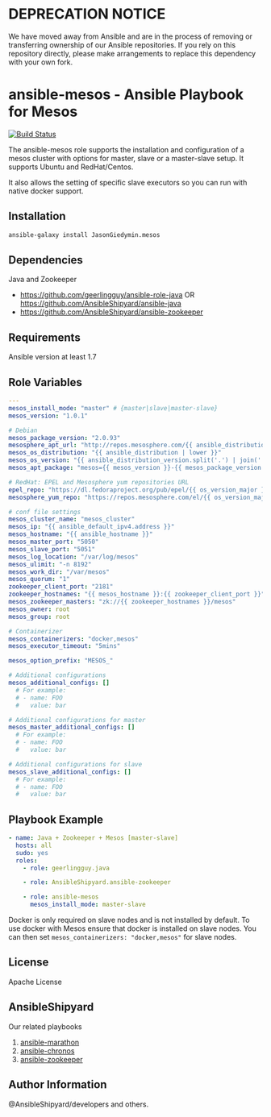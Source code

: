# DEPRECATION NOTICE

We have moved away from Ansible and are in the process of removing or transferring ownership of our Ansible repositories. If you rely on this repository directly, please make arrangements to replace this dependency with your own fork.

ansible-mesos - Ansible Playbook for Mesos
=============

[![Build Status](https://travis-ci.org/AnsibleShipyard/ansible-mesos.svg?branch=master)](https://travis-ci.org/AnsibleShipyard/ansible-mesos)

The ansible-mesos role supports the installation and configuration of a mesos cluster with options for master, slave or a master-slave setup. It supports Ubuntu and RedHat/Centos.

It also allows the setting of specific slave executors so you can run with native docker support.

Installation
-----------

```bash
ansible-galaxy install JasonGiedymin.mesos
```

Dependencies
------------

Java and Zookeeper

 - https://github.com/geerlingguy/ansible-role-java OR https://github.com/AnsibleShipyard/ansible-java
 - https://github.com/AnsibleShipyard/ansible-zookeeper

Requirements
------------

Ansible version at least 1.7

Role Variables
--------------

```yaml
---
mesos_install_mode: "master" # {master|slave|master-slave}
mesos_version: "1.0.1"

# Debian
mesos_package_version: "2.0.93"
mesosphere_apt_url: "http://repos.mesosphere.com/{{ ansible_distribution | lower }}"
mesos_os_distribution: "{{ ansible_distribution | lower }}"
mesos_os_version: "{{ ansible_distribution_version.split('.') | join('') }}"
mesos_apt_package: "mesos={{ mesos_version }}-{{ mesos_package_version }}.{{ mesos_os_distribution }}{{ mesos_os_version }}"

# RedHat: EPEL and Mesosphere yum repositories URL
epel_repo: "https://dl.fedoraproject.org/pub/epel/{{ os_version_major }}/{{ ansible_architecture }}/{{ epel_releases[os_version_major] }}"
mesosphere_yum_repo: "https://repos.mesosphere.com/el/{{ os_version_major }}/noarch/RPMS/{{ mesosphere_releases[os_version_major] }}"

# conf file settings
mesos_cluster_name: "mesos_cluster"
mesos_ip: "{{ ansible_default_ipv4.address }}"
mesos_hostname: "{{ ansible_hostname }}"
mesos_master_port: "5050"
mesos_slave_port: "5051"
mesos_log_location: "/var/log/mesos"
mesos_ulimit: "-n 8192"
mesos_work_dir: "/var/mesos"
mesos_quorum: "1"
zookeeper_client_port: "2181"
zookeeper_hostnames: "{{ mesos_hostname }}:{{ zookeeper_client_port }}"
mesos_zookeeper_masters: "zk://{{ zookeeper_hostnames }}/mesos"
mesos_owner: root
mesos_group: root

# Containerizer
mesos_containerizers: "docker,mesos"
mesos_executor_timeout: "5mins"

mesos_option_prefix: "MESOS_"

# Additional configurations
mesos_additional_configs: []
  # For example:
  # - name: FOO
  #   value: bar

# Additional configurations for master
mesos_master_additional_configs: []
  # For example:
  # - name: FOO
  #   value: bar

# Additional configurations for slave
mesos_slave_additional_configs: []
  # For example:
  # - name: FOO
  #   value: bar
```

Playbook Example
----------------

```yaml
- name: Java + Zookeeper + Mesos [master-slave]
  hosts: all
  sudo: yes
  roles:
    - role: geerlingguy.java

    - role: AnsibleShipyard.ansible-zookeeper

    - role: ansible-mesos
      mesos_install_mode: master-slave
```

Docker is only required on slave nodes and is not installed by default.
To use docker with Mesos ensure that docker is installed on slave nodes.
You can then set ```mesos_containerizers: "docker,mesos"``` for slave nodes.

License
-------

Apache License

AnsibleShipyard
-------

Our related playbooks

1. [ansible-marathon](https://github.com/AnsibleShipyard/ansible-marathon)
1. [ansible-chronos](https://github.com/AnsibleShipyard/ansible-chronos)
1. [ansible-zookeeper](https://github.com/AnsibleShipyard/ansible-zookeeper)

Author Information
------------------

@AnsibleShipyard/developers and others.
